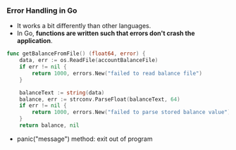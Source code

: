 ### Error Handling in Go

- It works a bit differently than other languages.
- In Go, **functions are written such that errors don't crash the application**.

```go
func getBalanceFromFile() (float64, error) {
	data, err := os.ReadFile(accountBalanceFile)
	if err != nil {
		return 1000, errors.New("failed to read balance file")
	}

	balanceText := string(data)
	balance, err := strconv.ParseFloat(balanceText, 64)
	if err != nil {
		return 1000, errors.New("failed to parse stored balance value")
	}
	return balance, nil
```

- panic("message") method: exit out of program
